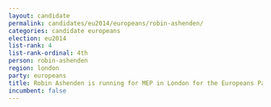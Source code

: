 ```yaml
---
layout: candidate
permalink: candidates/eu2014/europeans/robin-ashenden/
categories: candidate europeans
election: eu2014
list-rank: 4
list-rank-ordinal: 4th
person: robin-ashenden
region: london
party: europeans
title: Robin Ashenden is running for MEP in London for the Europeans Party
incumbent: false
---
```

